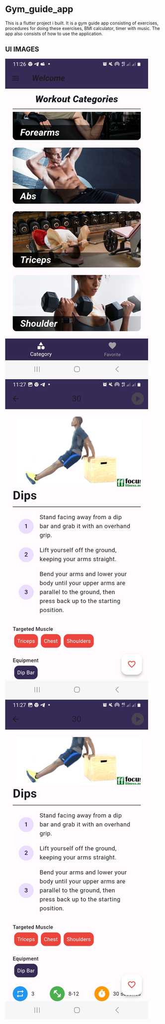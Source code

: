 # Gym_guide_app

This is a flutter project i built. It is a gym guide app consisting of exercises, procedures for doing these exercises, BMI calculator, timer with music. The app also consists of how to use the application. 



## UI IMAGES

<img src='./ui/Screenshot_20240403_112634.jpg'>

<img src='./ui/Screenshot_20240403_112716.jpg'>

<img src='./ui/Screenshot_20240403_112721.jpg'>
